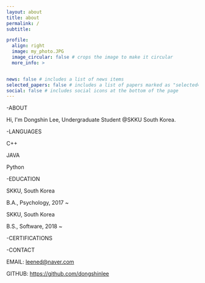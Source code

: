 ```yaml
---
layout: about
title: about
permalink: /
subtitle: 

profile:
  align: right
  image: my_photo.JPG
  image_circular: false # crops the image to make it circular
  more_info: >


news: false # includes a list of news items
selected_papers: false # includes a list of papers marked as "selected={true}"
social: false # includes social icons at the bottom of the page
---
```


-ABOUT <p>
  Hi, I'm Dongshin Lee, Undergraduate Student @SKKU South Korea.

-LANGUAGES <p>
  C++ <p>
  JAVA <p>
  Python <p>
  
-EDUCATION <p>
  SKKU, South Korea <p>
  B.A., Psychology, 2017 ~ <p><p>
  
  SKKU, South Korea <p>
  B.S., Software, 2018 ~ <p>
  
-CERTIFICATIONS <p>

-CONTACT <p>
  EMAIL: leened@naver.com <p>
  GITHUB: https://github.com/dongshinlee <p>

